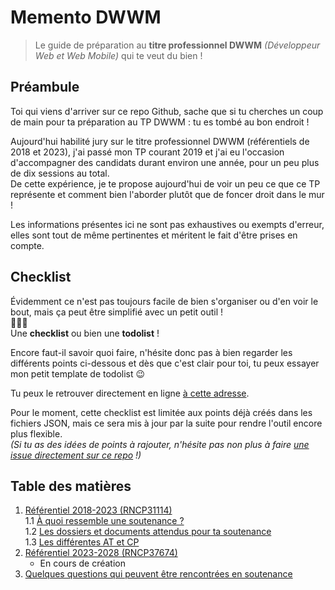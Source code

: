 # Memento DWWM

> Le guide de préparation au **titre professionnel DWWM** _(Développeur Web et Web Mobile)_ qui te veut du bien !

## Préambule

Toi qui viens d'arriver sur ce repo Github, sache que si tu cherches un coup de main pour ta préparation au TP DWWM : tu es tombé au bon endroit !

Aujourd'hui habilité jury sur le titre professionnel DWWM (référentiels de 2018 et 2023), j'ai passé mon TP courant 2019 et j'ai eu l'occasion d'accompagner des candidats durant environ une année, pour un peu plus de dix sessions au total.  
De cette expérience, je te propose aujourd'hui de voir un peu ce que ce TP représente et comment bien l'aborder plutôt que de foncer droit dans le mur !

Les informations présentes ici ne sont pas exhaustives ou exempts d'erreur, elles sont tout de même pertinentes et méritent le fait d'être prises en compte.

## Checklist

Évidemment ce n'est pas toujours facile de bien s'organiser ou d'en voir le bout, mais ça peut être simplifié avec un petit outil !  
🥁🥁🥁  
Une **checklist** ou bien une **todolist** !

Encore faut-il savoir quoi faire, n'hésite donc pas à bien regarder les différents points ci-dessous et dès que c'est clair pour toi, tu peux essayer mon petit template de todolist 😉

Tu peux le retrouver directement en ligne [à cette adresse](https://gauthierwebdev.github.io/memento-dwwm/checklist).

Pour le moment, cette checklist est limitée aux points déjà créés dans les fichiers JSON, mais ce sera mis à jour par la suite pour rendre l'outil encore plus flexible.  
_(Si tu as des idées de points à rajouter, n'hésite pas non plus à faire [une issue directement sur ce repo](https://github.com/GauthierWebDev/memento-dwwm/issues) !)_

## Table des matières

1. [Référentiel 2018-2023 (RNCP31114)](./referentiels/2018/index.md)  
   1.1 [À quoi ressemble une soutenance ?](./referentiels/2018/soutenance.md)  
   1.2 [Les dossiers et documents attendus pour ta soutenance](./referentiels/2018/dossiers.md)  
   1.3 [Les différentes AT et CP](./referentiels/2018/AT.md)
2. [Référentiel 2023-2028 (RNCP37674)](./referentiels/2023/index.md)
   - En cours de création
3. [Quelques questions qui peuvent être rencontrées en soutenance](./questions.md)
